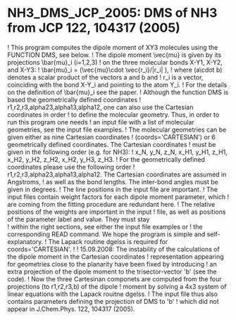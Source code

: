 # NH3_DMS_JCP_2005: DMS of NH3 from JCP 122, 104317 (2005)

!    This program computes the dipole moment of XY3 molecules using the FUNCTION DMS, see below.
!    The dipole moment \vec{mu} is given by its projections \bar{mu}_i (i=1,2,3)
!    on the three molecular bonds X-Y1, X-Y2, and X-Y3:
!    \bar{mu}_i = (\vec{mu}\cdot \vec{r_i}/|r_i| ),
!    where (a\cdot b) denotes a scalar product of the vectors a and b and
!    r_i is a vector, coinciding with the bond X-Y_i and pointing to the atom Y_i.
!    For the details on the definition of \bar{mu}_i see the paper.
!    Although the function DMS is based the geometrically defined coordinates
!    r1,r2,r3,alpha23,alpha13,alpha12, one can also use the Cartesian coordinates in order
!    to define the molecular geometry. Thus, in order to run this program one needs
!    an input file with a list of molecular geometries, see the input file examples.
!    The molecular geometries can be given either as nine Cartesian coordinates
!    (coords='CARTESIAN') or 6 geometrically defined coordinates. The Cartesian coordinates
!    must be given in the following order (e.g. for NH3):
!    x_N, y_N, z_N, x_H1, y_H1, z_H1, x_H2, y_H2, z_H2, x_H2, y_H3, z_H3. 
!    For the geometrically defined coordinates please use the following order
!    r1,r2,r3,alpha23,alpha13,alpha12. The Cartesian coordinates are assumed in Angstroms,
!    as well as the bond lengths. The inter-bond angles must be given in degrees.
!    The line positions in the input file are important.
!    The input files contain weight factors for each dipole moment parameter, which 
!    are coming from the fitting procedure are redundant here. 
!    The relative positions of the weights are important in the input
!    file, as well as positions of the parameter label and value. They must stay  
!    within the right sections, see either the input file examples or
!    the corresponding READ command. We hope the program is simple and self-explanatory.
!    The Lapack routine dgelss is required for coords='CARTESIAN'.
!
!    15.09.2008: The instability of the calculations of the dipole moment in the Cartesian coordinates 
!    representation appearing for geometries close to the planarity have been fixed by introducing 
!    an extra projection  of the dipole moment to the trisector-vector 'b' (see the code).
!    Now the three Cartesinan componets are computed from the four projections (to r1,r2,r3,b) of the dipole 
!    moment by solving a 4x3 system of linear equations with the Lapack rouitne  dgelss. 
!    The input file thus also contains parameters defining the projection of DMS to 'b' 
!    which did not appear in J.Chem.Phys. 122, 104317 (2005).


